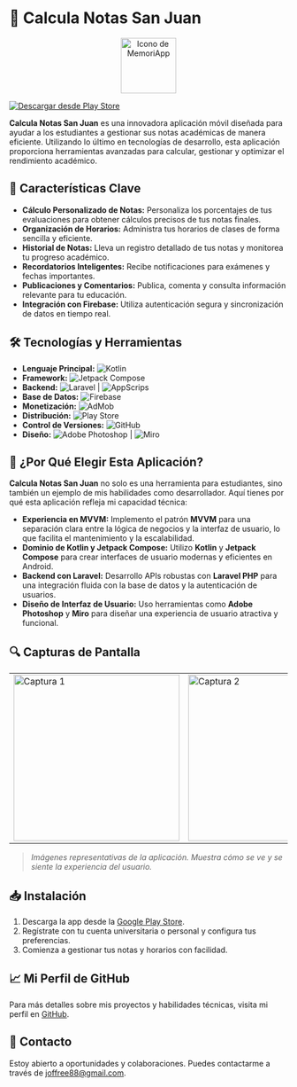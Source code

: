 # 📱 Calcula Notas San Juan

<p align="center">
  <img src="https://play-lh.googleusercontent.com/GfExZilm_MjepR5DryeUi27Ay_hbrlSsEtgfzG2HVGeOTqgJduDQdoNU3Hss1Tzawg=w240-h480-rw" width="100" alt="Icono de MemoriApp">
</p>

[![Descargar desde Play Store](https://badgen.net/badge/Descargar%20en/Play%20Store/green)](https://play.google.com/store/apps/details?id=com.JoP.calculanotassanjuan&hl=es_PE)

**Calcula Notas San Juan** es una innovadora aplicación móvil diseñada para ayudar a los estudiantes a gestionar sus notas académicas de manera eficiente. Utilizando lo último en tecnologías de desarrollo, esta aplicación proporciona herramientas avanzadas para calcular, gestionar y optimizar el rendimiento académico.

## 🚀 Características Clave

- **Cálculo Personalizado de Notas:** Personaliza los porcentajes de tus evaluaciones para obtener cálculos precisos de tus notas finales.
- **Organización de Horarios:** Administra tus horarios de clases de forma sencilla y eficiente.
- **Historial de Notas:** Lleva un registro detallado de tus notas y monitorea tu progreso académico.
- **Recordatorios Inteligentes:** Recibe notificaciones para exámenes y fechas importantes.
- **Publicaciones y Comentarios:** Publica, comenta y consulta información relevante para tu educación.
- **Integración con Firebase:** Utiliza autenticación segura y sincronización de datos en tiempo real.

## 🛠️ Tecnologías y Herramientas

- **Lenguaje Principal:** ![Kotlin](https://badgen.net/badge/Lenguaje/Kotlin/purple)
- **Framework:** ![Jetpack Compose](https://badgen.net/badge/Framework/Jetpack%20Compose/blue)
- **Backend:** ![Laravel](https://badgen.net/badge/Framework/Laravel/red) | ![AppScrips](https://badgen.net/badge/Framework/AppScrips/green)
- **Base de Datos:** ![Firebase](https://badgen.net/badge/Backend/Firebase/yellow)
- **Monetización:** ![AdMob](https://badgen.net/badge/Monetización/AdMob/red)
- **Distribución:** ![Play Store](https://badgen.net/badge/Distribución/Play%20Store/green)
- **Control de Versiones:** ![GitHub](https://badgen.net/badge/Control%20de%20Versiones/GitHub/black)
- **Diseño:** ![Adobe Photoshop](https://badgen.net/badge/Diseño/Photoshop/blue) | ![Miro](https://badgen.net/badge/Colaboración/Miro/pink)

## 🌟 ¿Por Qué Elegir Esta Aplicación?

**Calcula Notas San Juan** no solo es una herramienta para estudiantes, sino también un ejemplo de mis habilidades como desarrollador. Aquí tienes por qué esta aplicación refleja mi capacidad técnica:

- **Experiencia en MVVM:** Implemento el patrón **MVVM** para una separación clara entre la lógica de negocios y la interfaz de usuario, lo que facilita el mantenimiento y la escalabilidad.
- **Dominio de Kotlin y Jetpack Compose:** Utilizo **Kotlin** y **Jetpack Compose** para crear interfaces de usuario modernas y eficientes en Android.
- **Backend con Laravel:** Desarrollo APIs robustas con **Laravel PHP** para una integración fluida con la base de datos y la autenticación de usuarios.
- **Diseño de Interfaz de Usuario:** Uso herramientas como **Adobe Photoshop** y **Miro** para diseñar una experiencia de usuario atractiva y funcional.

## 🔍 Capturas de Pantalla

<table>
  <tr>
    <td><img src="https://play-lh.googleusercontent.com/YMOWOrYF6PhiLoJSsW06BMzhVV-H1YQ3Uixd_kzTMTJoeMDXT6Pgq1d9WWAYrsrSLyk=w2560-h1440-rw" width="300" alt="Captura 1"></td>
    <td><img src="https://play-lh.googleusercontent.com/bH82whKQhlfnU1Ju-Vi3rYy91mI90kZxMp6OcqWp904yFtDv1x0vQLolw5MSWBT0T4k=w2560-h1440-rw" width="300" alt="Captura 2"></td>
  </tr>
</table>

> *Imágenes representativas de la aplicación. Muestra cómo se ve y se siente la experiencia del usuario.*

## 📥 Instalación

1. Descarga la app desde la [Google Play Store](https://play.google.com/store/apps/details?id=com.JoP.calculanotassanjuan&hl=es_PE).
2. Regístrate con tu cuenta universitaria o personal y configura tus preferencias.
3. Comienza a gestionar tus notas y horarios con facilidad.

## 📈 Mi Perfil de GitHub

Para más detalles sobre mis proyectos y habilidades técnicas, visita mi perfil en [GitHub](https://github.com/JoffreeM).

## 📧 Contacto

Estoy abierto a oportunidades y colaboraciones. Puedes contactarme a través de [joffree88@gmail.com](mailto:joffree88@gmail.com).

